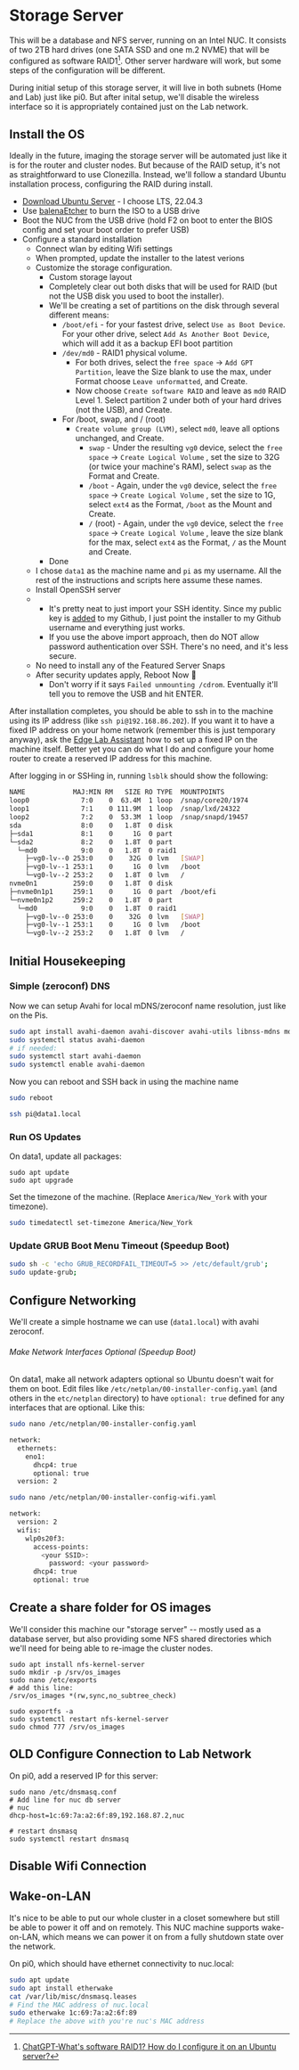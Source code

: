 # Storage Server

This will be a database and NFS server, running on an Intel NUC. It consists of two 2TB hard drives (one SATA SSD and one m.2 NVME) that will be configured as software RAID1[^1]. Other server hardware will work, but some steps of the configuration will be different.

During initial setup of this storage server, it will live in both subnets (Home and Lab) just like pi0. But after inital setup, we'll disable the wireless interface so it is appropriately contained just on the Lab network.

[^1]: [ChatGPT-What's software RAID1? How do I configure it on an Ubuntu server?](https://chat.openai.com/share/e21c6e66-5713-4017-bfa3-818ee7dff6ce)

## Install the OS

Ideally in the future, imaging the storage server will be automated just like it is for the router and cluster nodes. But because of the RAID setup, it's not as straightforward to use Clonezilla. Instead, we'll follow a standard Ubuntu installation process, configuring the RAID during install.

- [Download Ubuntu Server](https://ubuntu.com/download/server) - I choose LTS, 22.04.3
- Use [balenaEtcher](https://etcher.balena.io/) to burn the ISO to a USB drive
- Boot the NUC from the USB drive (hold F2 on boot to enter the BIOS config and set your boot order to prefer USB)
- Configure a standard installation
  - Connect wlan by editing Wifi settings
  - When prompted, update the installer to the latest verions
  - Customize the storage configuration.
    - Custom storage layout
    - Completely clear out both disks that will be used for RAID (but not the USB disk you used to boot the installer).
    - We'll be creating a set of partitions on the disk through several different means:
      - `/boot/efi` - for your fastest drive, select `Use as Boot Device`. For your other drive, select `Add As Another Boot Device`, which will add it as a backup EFI boot partition
      - `/dev/md0` - RAID1 physical volume. 
        - For both drives, select the `free space` → `Add GPT Partition`, leave the Size blank to use the max, under Format choose `Leave unformatted`, and Create.
        - Now choose `Create software RAID` and leave as `md0` RAID Level 1. Select partition 2 under both of your hard drives (not the USB), and Create.
      - For /boot, swap, and / (root)
        - `Create volume group (LVM)`, select `md0`, leave all options unchanged, and Create.
          - `swap` - Under the resulting `vg0` device, select the `free space` → `Create Logical Volume` , set the size to 32G (or twice your machine's RAM), select `swap` as the Format and Create.
          - `/boot` - Again, under the `vg0` device, select the `free space` → `Create Logical Volume` , set the size to 1G, select `ext4` as the Format, `/boot` as the Mount and Create.
          - `/` (root) - Again, under the `vg0` device, select the `free space` → `Create Logical Volume` , leave the size blank for the max, select `ext4` as the Format, `/` as the Mount and Create.
    - Done
  - I chose `data1` as the machine name and `pi` as my username. All the rest of the instructions and scripts here assume these names.
  - Install OpenSSH server
  - - It's pretty neat to just import your SSH identity. Since my public key is [added](https://docs.github.com/en/authentication/connecting-to-github-with-ssh/adding-a-new-ssh-key-to-your-github-account) to my Github, I just point the installer to my Github username and everything just works.
    - If you use the above import approach, then do NOT allow password authentication over SSH. There's no need, and it's less secure.
  - No need to install any of the Featured Server Snaps
  - After security updates apply, Reboot Now 🙌
    - Don't worry if it says `Failed unmounting /cdrom`. Eventually it'll tell you to remove the USB and hit ENTER.

After installation completes, you should be able to ssh in to the machine using its IP address (like `ssh pi@192.168.86.202`). If you want it to have a fixed IP address on your home network (remember this is just temporary anyway), ask the [Edge Lab Assistant](https://chat.openai.com/g/g-CCcHNwSF9-edge-lab-assistant) how to set up a fixed IP on the machine itself. Better yet you can do what I do and configure your home router to create a reserved IP address for this machine. 

After logging in or SSHing in, running `lsblk` should show the following:

```bash
NAME            MAJ:MIN RM   SIZE RO TYPE  MOUNTPOINTS
loop0             7:0    0  63.4M  1 loop  /snap/core20/1974
loop1             7:1    0 111.9M  1 loop  /snap/lxd/24322
loop2             7:2    0  53.3M  1 loop  /snap/snapd/19457
sda               8:0    0   1.8T  0 disk
├─sda1            8:1    0     1G  0 part
└─sda2            8:2    0   1.8T  0 part
  └─md0           9:0    0   1.8T  0 raid1
    ├─vg0-lv--0 253:0    0    32G  0 lvm   [SWAP]
    ├─vg0-lv--1 253:1    0     1G  0 lvm   /boot
    └─vg0-lv--2 253:2    0   1.8T  0 lvm   /
nvme0n1         259:0    0   1.8T  0 disk
├─nvme0n1p1     259:1    0     1G  0 part  /boot/efi
└─nvme0n1p2     259:2    0   1.8T  0 part
  └─md0           9:0    0   1.8T  0 raid1
    ├─vg0-lv--0 253:0    0    32G  0 lvm   [SWAP]
    ├─vg0-lv--1 253:1    0     1G  0 lvm   /boot
    └─vg0-lv--2 253:2    0   1.8T  0 lvm   /
```

## Initial Housekeeping

### Simple (zeroconf) DNS

Now we can setup Avahi for local mDNS/zeroconf name resolution, just like on the Pis.

```bash
sudo apt install avahi-daemon avahi-discover avahi-utils libnss-mdns mdns-scan
sudo systemctl status avahi-daemon
# if needed:
sudo systemctl start avahi-daemon
sudo systemctl enable avahi-daemon
```

Now you can reboot and SSH back in using the machine name

```bash
sudo reboot
```

```bash
ssh pi@data1.local 
```

### Run OS Updates

On data1, update all packages:

```
sudo apt update
sudo apt upgrade
```

Set the timezone of the machine. (Replace `America/New_York` with your timezone).

```bash
sudo timedatectl set-timezone America/New_York
```

### Update GRUB Boot Menu Timeout (Speedup Boot)

```bash
sudo sh -c 'echo GRUB_RECORDFAIL_TIMEOUT=5 >> /etc/default/grub';
sudo update-grub;
```

## Configure Networking

We'll create a simple hostname we can use (`data1.local`) with avahi zeroconf. 

###### Make Network Interfaces Optional (Speedup Boot)

On data1, make all network adapters optional so Ubuntu doesn't wait for them on boot. Edit files like `/etc/netplan/00-installer-config.yaml` (and others in the `etc/netplan` directory) to have `optional: true` defined for any interfaces that are optional. Like this:

```bash
sudo nano /etc/netplan/00-installer-config.yaml
```

```bash
network:
  ethernets:
    eno1:
      dhcp4: true
      optional: true
  version: 2
```

```bash
sudo nano /etc/netplan/00-installer-config-wifi.yaml
```

```bash
network:
  version: 2
  wifis:
    wlp0s20f3:
      access-points:
        <your SSID>:
          password: <your password>
      dhcp4: true
      optional: true
```

## Create a share folder for OS images

We'll consider this machine our "storage server" -- mostly used as a database server, but also providing some NFS shared directories which we'll need for being able to re-image the cluster nodes.

```
sudo apt install nfs-kernel-server
sudo mkdir -p /srv/os_images
sudo nano /etc/exports
# add this line:
/srv/os_images *(rw,sync,no_subtree_check)

sudo exportfs -a
sudo systemctl restart nfs-kernel-server
sudo chmod 777 /srv/os_images
```

## 

## OLD Configure Connection to Lab Network

On pi0, add a reserved IP for this server:

```
sudo nano /etc/dnsmasq.conf
# Add line for nuc db server
# nuc
dhcp-host=1c:69:7a:a2:6f:89,192.168.87.2,nuc

# restart dnsmasq
sudo systemctl restart dnsmasq
```

## Disable Wifi Connection

## Wake-on-LAN

It's nice to be able to put our whole cluster in a closet somewhere but still be able to power it off and on remotely. This NUC machine supports wake-on-LAN, which means we can power it on from a fully shutdown state over the network.

On pi0, which should have ethernet connectivity to nuc.local:

```bash
sudo apt update
sudo apt install etherwake
cat /var/lib/misc/dnsmasq.leases
# Find the MAC address of nuc.local
sudo etherwake 1c:69:7a:a2:6f:89
# Replace the above with you're nuc's MAC address
```
